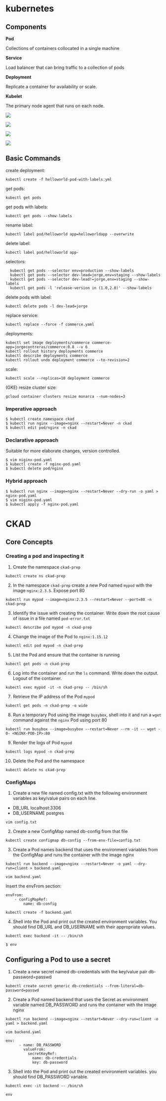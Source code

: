 # kubernetes

## Components

**Pod** 

Collections of containers collocated in a single machine

**Service** 

Load balancer that can bring traffic to a collection of pods

**Deployment** 

Replicate a container for availability or scale.

**Kubelet** 

The primary node agent that runs on each node.

![](media/architecture.jpeg)

![](media/pod.jpeg)

![](media/deployments.jpeg)

![](media/services.jpeg)

## Basic Commands

create deployment:

`kubectl create -f helloworld-pod-with-labels.yml`
  
get pods:

`kubectl get pods`
  
get pods with labels:

`kubectl get pods --show-labels`
  
rename label:

`kubectl label pod/helloworld app=helloworldapp --overwrite`
  
delete label:

`kubectl label pod/helloworld app-`
  
selectors:

```
  kubectl get pods --selector env=production --show-labels
  kubectl get pods --selector dev-lead=jorge,env=staging --show-labels
  kubectl get pods --selector dev-lead!=jorge,env=staging --show-labels
  kubectl get pods -l 'release-version in (1.0,2.0)' --show-labels
```

delete pods with label:

`kubectl delete pods -l dev-lead=jorge`


replace service:

`kubectl replace --force -f commerce.yaml`

deployments:

```
kubectl set image deployments/commerce commerce-app=jorgecontreras/commerce:0.8 --v 6
kubectl rollout history deployments commerce
kubectl describe deployments commerce
kubectl rollout undo deployment commerce --to-revision=2

```

scale:

`kubectl scale --replicas=10 deployment commerce`

(GKE) resize cluster size:

`gcloud container clusters resize monarca --num-nodes=3`

### Imperative approach

```
$ kubectl create namespace ckad
$ kubectl run nginx --image=nginx --restart=Never -n ckad
$ kubectl edit pod/nginx -n ckad
```

### Declarative approach

Suitable for more elaborate changes, version controlled.

```
$ vim niginx-pod.yaml
$ kubectl create -f nginx-pod.yaml
$ kubectl delete pod/nginx
```
### Hybrid approach

```
$ kubectl run nginx --image=nginx --restart=Never --dry-run -o yaml > nginx-pod.yaml
$ vim niginx-pod.yaml
$ kubectl apply -f nginx-pod.yaml
```

# CKAD 

## Core Concepts

### Creating a pod and inspecting it

1. Create the namespace `ckad-prep`

`kubectl create ns ckad-prep`

2. In the namespace `ckad-prep` create a new Pod named `mypod` with the image `nginx:2.3.5`. Expose port 80

`kubectl run mypod --image=nginx:2.3.5 --restart=Never --port=80 -n ckad-prep`

3. Identify the issue with creating the container. Write down the root cause of issue in a file named `pod-error.txt`

`kubectl describe pod mypod -n ckad-prep`

4. Change the image of the Pod to `nginx:1.15.12`

`kubectl edit pod mypod -n ckad-prep`

5. List the Pod and ensure that the container is running

`kubectl get pods -n ckad-prep`

6. Log into the container and run the `ls` command. Write down the output. Logout of the container.

`kubectl exec mypod -it -n ckad-prep -- /bin/sh`

7. Retrieve the IP address of the Pod `mypod`

`kubectl get pods -n ckad-prep -o wide`

8. Run a temporary Pod using the image `busybox`, shell into it and run a `wget` command against the `nginx` Pod using port 80

`kubectl run busybox --image=busybox --restart=Never --rm -it -- wget -O- <NGINX-POD-IP>:80`

9. Render the logs of Pod `mypod`

`kubectl logs mypod -n ckad-prep`

10. Delete the Pod and the namespace

`kubectl delete ns ckad-prep`


### ConfigMaps

1. Create a new file named config.txt with the following environment variables as key/value pairs on each line.
- DB_URL localhost:3306
- DB_USERNAME postgres

`vim config.txt`

2. Create a new ConfigMap named db-config from that file

`kubectl create configmap db-config --from-env-file=config.txt`

3. Create a Pod names backend that uses the environment variables from the ConfigMap and runs the container with the image nginx

`kubectl run backend --image=nginx --restart=Never -o yaml --dry-run=client > backend.yaml`

`vim backend.yaml`

Insert the envFrom section:

```
envFrom:
    - configMapRef:
        name: db-config
```

`kubectl create -f backend.yaml`

4. Shell into the Pod and print out the created environment variables. You should find DB_URL and DB_USERNAME with their appropriate values.

`kubectl exec backend -it -- /bin/sh`

`$ env`

## Configuring a Pod to use a secret

1. Create a new secret named db-credentials with the key/value pair db-password=passwd

`kubectl create secret generic db-credentials --from-literal=db-password=passwd`

2. Create a Pod named backend that uses the Secret as environment variable named DB_PASSWORD and runs the container with the image nginx

`kubectl run backend --image=nginx --restart=Never --dry-run=client -o yaml > backend.yaml`

`vim backend.yaml`

```
env:
      - name: DB_PASSWORD
        valueFrom:
          secretKeyRef:
            name: db-credentials
            key: db-password
```

3. Shell into the Pod and print out the created environment variables. you should find DB_PASSWORD variable.

`kubectl exec -it backend -- /bin/sh`

`env`
